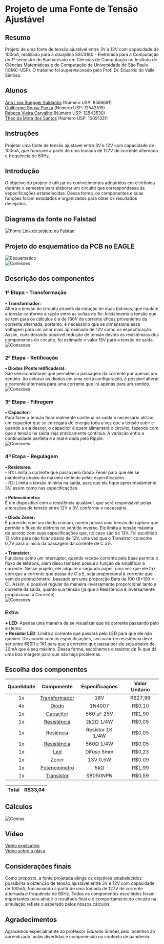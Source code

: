 # Projeto de uma Fonte de Tensão Ajustável
## Resumo
Projeto de uma fonte de tensão ajustável entre 3V a 12V com capacidade de 100mA, realizado para a disciplina SSC0180 - Eletrônica para a Computação do 1º semestre do Bacharelado em Ciências de Computação no Instituto de Ciências Matemáticas e de Computação da Universidade de São Paulo (ICMC-USP). O trabalho foi supervisionado pelo Prof. Dr. Eduardo do Valle Simões.

## Alunos
[Ana Lívia Ruegger Saldanha](https://github.com/liviaruegger) (Número USP: 8586691)<br />
[Guilherme Sousa Panza](https://github.com/guisp03) (Número USP: 12543519)<br />
[Rebeca Vieira Carvalho](https://github.com/RebecaVC) (Número USP: 12543530)<br />
[Théo da Mota dos Santos](https://github.com/theosant) (Número USP: 10691331)<br />

## Instruções
Projetar uma fonte de tensão ajustável entre 3V e 12V com capacidade de 100mA, que funcione a partir de uma tomada de 127V de corrente alternada e frequência de 60Hz.

## Introdução
O objetivo do projeto é utilizar os conhecimentos adquiridos em eletrônica durante o semestre para elaborar um circuito que correspondesse às especificações estabelecidas. Dessa forma, os componentes e suas funções foram estudados e organizados para obter os resultados desejados. 

## Diagrama da fonte no Falstad

![Fonte](https://github.com/theosant/fonteajustavel/blob/main/Imagens/Falstad3.png)
[Link do projeto no Falstad](https://tinyurl.com/yj6r99p3)

## Projeto do esquemático da PCB no EAGLE

![Esquematico](https://github.com/theosant/fonteajustavel/blob/main/Imagens/Esquematico3.png)<br />
![Conexoes](https://github.com/theosant/fonteajustavel/blob/main/Imagens/Conexoes3.png)<br />

## Descrição dos componentes

### 1ª Etapa - Transformação
**• Transformador:** <br />Altera a tensão do circuito através da indução de duas bobinas, que mudam a tensão conforme a razão entre as voltas do fio. Inicialmente a tensão que se tem para os cálculos é a de 180V de corrente eficaz proveniente da corrente alternada, portanto, é necessário que se dimensione essa voltagem para um valor mais aproximado de 12V como na especificação. Assim, considerando possível redução de tensão devido às resistências dos componentes do circuito, foi estimado o valor 18V para a tensão de saída. <br />
![Conexoes](https://github.com/theosant/fonteajustavel/blob/main/Imagens/1etapa.jpg)<br />


### 2ª Etapa - Retificação
**• Diodos (Ponte retificadora):** <br />São semicondutores que permitem a passagem da corrente por apenas um sentido. Ao colocar os diodos em uma certa configuração, é possível alterar a corrente alternada para uma corrente que irá apenas para um sentido. <br />
![Conexoes](https://github.com/theosant/fonteajustavel/blob/main/Imagens/2etapa.jpg)<br />

### 3ª Etapa - Filtragem

**• Capacitor:** <br />Para fazer a tensão ficar realmente contínua na saída é necessário utilizar um capacitor que se carregará de energia toda a vez que a tensão subir e quando a ela descer, o capacitor é quem alimentará o circuito, fazendo com que a tensão na saída seja praticamente contínua. A variação entra a continuidade perfeita e a real é dada pelo Ripple.<br />
![Conexoes](https://github.com/theosant/fonteajustavel/blob/main/Imagens/3etapa.jpg)<br />

### 4ª Etapa - Regulagem

**• Resistores:** <br />- R1: Limita a corrente que passa pelo Diodo Zener para que ele se mantenha abaixo do máximo definido pelas especificações.<br /> - R2: Limita a tensão mínima na saída, para que ela fique aproximadamente 3V, assim como nas especificações.<br />

**• Potenciômetro:** <br />É um dispositivo com a resistência ajustável, que será responsável pelas alterações de tensão entre 12V e 3V, conforme o necessário.<br />

**• Diodo Zener:** <br />É parecido com um diodo comum, porém possui uma tensão de ruptura que permite o fluxo de elétrons no sentido inverso. Ele limita a tensão máxima de acordo com suas especificações que, no caso são de 13V. Foi escolhido 13 Volts para não ficar abaixo de 12V, uma vez que o Transistor consome 0,7V para o início da passagem da corrente de C a E.<br />

**• Transistor:** <br />Funciona como um interruptor, quando recebe corrente pela base permite o fluxo de elétrons, além disso também possui a função de amplificar a corrente. Nesse projeto, ele adquire o segundo papel, uma vez que ele faz com que a corrente que passa de C a E, seja proporcional à corrente que vem do potenciômetro, baseado em uma proporção Beta de 100 (B*100 = C). Assim, é possível regular de maneira inversamente proporcional tanto a corrente da saída, quanto sua tensão (já que a Resistencia é inversamente proporcional à Corrente).<br />
![Conexoes](https://github.com/theosant/fonteajustavel/blob/main/Imagens/4etapa.jpg)<br />

### Extra:
**+ LED:** Apenas uma maneira de se visualizar que há corrente passando pelo sistema. <br />
**+ Resistor LED:** Limita a corrente que passará pelo LED para que ele não queime. De acordo com as especificações, seu valor de resistência deve ser entre 680R e 1K1 para que a corrente que passa por ele seja abaixo de 20mA que é seu máximo. Dessa forma, escolhemos o resistor de 1k que dá uma boa margem para que não haja problemas. 


## Escolha dos componentes
Quantidade | Componente | Especificações | Valor Unitário |
:--------: | :--------: | :------------: | :------------: |
1x | [Transformador](https://www.soldafria.com.br/transformador-18v-500ma-entrada-110-220vac?gclid=CjwKCAjwgISIBhBfEiwALE19SYi9AQrBZl5fFIyoIGijSuOdKULBggC66sKIhYPmz87XsCafkuF5EBoCyG0QAvD_BwE) | 18V | R$27,99 
4x | [Diodo](https://www.baudaeletronica.com.br/diodo-1n4007.html?gclid=CjwKCAjwgISIBhBfEiwALE19SafDhS3zcKlc-pYkbX4yrKnC0vrDEIC7dmgl-M4LfWpkxQgSgWPXVBoCGGAQAvD_BwE)| 1N4007 | R$0,10 
1x | [Capacitor](https://produto.mercadolivre.com.br/MLB-1915915264-560uf-25v-10-unidades-capacitor-eletrolitico-560uf-25v-_JM?matt_tool=87716990&matt_word=&matt_source=google&matt_campaign_id=12413740998&matt_ad_group_id=119070072438&matt_match_type=&matt_network=g&matt_device=c&matt_creative=500702333978&matt_keyword=&matt_ad_position=&matt_ad_type=pla&matt_merchant_id=295274570&matt_product_id=MLB1915915264&matt_product_partition_id=337120033364&matt_target_id=aud-879604627128:pla-337120033364&gclid=CjwKCAjwgISIBhBfEiwALE19SSJuvn_YJIBoWkNwUp9WwY33Nta2HSl5PS2rgAiBzvIXnVDysL0c2BoCJPgQAvD_BwE) | 560 μF 25V | R$1,90 | R$1,90
1x | [Resistência](https://www.baudaeletronica.com.br/resistor-2k2-5-1-4w.html?gclid=CjwKCAjwgISIBhBfEiwALE19SS1oi92NCxtcSPmxnNBpX_zIe8WpckMf3SExsrUsOE_ks7Yn8ie1-xoC-GQQAvD_BwE) | 2k2Ω 1/4W | R$0,05 
1x | [Resiência](https://www.baudaeletronica.com.br/resistor-1k-5-1-4w.html) | Resistor 1K 1/4W | R$0,05
1x | [Resistência](https://www.baudaeletronica.com.br/resistor-560r-5-1-4w.html?gclid=CjwKCAjwgISIBhBfEiwALE19Sf6vY3taqhZoEn3L4qgsixLtqOAoYjv3Ge9f_c2XX-5geIaFSLrnPxoCAkkQAvD_BwE) | 560Ω 1/4W | R$0,05 
1x | [Led](https://www.baudaeletronica.com.br/led-difuso-5mm-vermelho.html?gclid=CjwKCAjwgISIBhBfEiwALE19SeEbv2XmTl9l-goiKp9pguh6RLQcJC7GVRghqHqdLSCI5sf0waV4eBoChY0QAvD_BwE) | Difuso 5mm | R$0,23 
1x | [Zener](https://www.baudaeletronica.com.br/diodo-zener-bzx55c-13v-0-5w.html?gclid=CjwKCAjwgISIBhBfEiwALE19SWIFKwNCWbOrWzfxyZ2e321rHF8viCXOqk8JYHUQMETebNwSlPXylhoCtX8QAvD_BwE) | 13V 0,5W | R$0,09 
1x | [Potenciometro](https://www.baudaeletronica.com.br/potenciometro-linear-de-5k-5000.html?gclid=CjwKCAjwgISIBhBfEiwALE19SfD9mpnf_luAb2enr7G8WmFqdA7xBAykY8erseIPlrFKdb14Mw_V4xoCB-gQAvD_BwE) | 5kΩ | R$1,99
1x | [Transistor](https://www.filipeflop.com/produto/transistor-s8050-npn-x10-unidades/?utm_source=google&utm_medium=organic&utm_campaign=shopping&utm_content=surfaces_across_google) | S8050NPN | R$0,59 

Total | R$33,04
:---: | :---:

## Cálculos
![Contas](https://github.com/theosant/fonteajustavel/blob/main/Imagens/contas.jpg)

## Vídeo
[Vídeo explicativo](https://drive.google.com/file/d/1i-EgW6dsTn0x9-_wUDF4uOrBlxSEzaWB/view?usp=sharing)<br />
[Vídeo sobre a placa](https://drive.google.com/file/d/1RNaMusmE2twlEb49zs2n9kYGCMyknFKS/view?usp=sharing)<br />
## Considerações finais
Como proposto, a fonte projetada atinge os objetivos estabelecidos: possibilita a obtenção de tensão ajustável entre 3V e 12V com capacidade de 100mA, funcionando a partir de uma tomada de 127V de corrente alternada e frequência de 60Hz. Todos os componentes escolhidos foram importantes para atingir o resultado final e o comportamento do circuito na simulação reflete o esperado pelos nossos cálculos.

## Agradecimentos
Agracemos especialmente ao professor Eduardo Simões pelo incentivo ao aprendizado, aulas divertidas e compreensão no contexto de pandemia.
